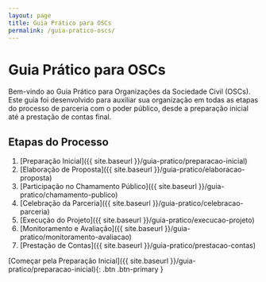 ```yaml
---
layout: page
title: Guia Prático para OSCs
permalink: /guia-pratico-oscs/
---
```


# Guia Prático para OSCs

Bem-vindo ao Guia Prático para Organizações da Sociedade Civil (OSCs). Este guia foi desenvolvido para auxiliar sua organização em todas as etapas do processo de parceria com o poder público, desde a preparação inicial até a prestação de contas final.

## Etapas do Processo

1. [Preparação Inicial]({{ site.baseurl }}/guia-pratico/preparacao-inicial)
2. [Elaboração de Proposta]({{ site.baseurl }}/guia-pratico/elaboracao-proposta)
3. [Participação no Chamamento Público]({{ site.baseurl }}/guia-pratico/chamamento-publico)
4. [Celebração da Parceria]({{ site.baseurl }}/guia-pratico/celebracao-parceria)
5. [Execução do Projeto]({{ site.baseurl }}/guia-pratico/execucao-projeto)
6. [Monitoramento e Avaliação]({{ site.baseurl }}/guia-pratico/monitoramento-avaliacao)
7. [Prestação de Contas]({{ site.baseurl }}/guia-pratico/prestacao-contas)

[Começar pela Preparação Inicial]({{ site.baseurl }}/guia-pratico/preparacao-inicial){: .btn .btn-primary }
